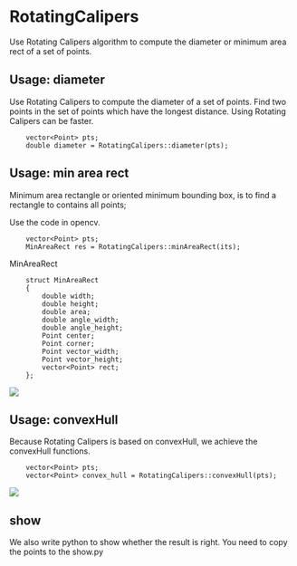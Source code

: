 # RotatingCalipers
Use Rotating Calipers algorithm to compute the diameter or minimum area rect of a set of points.
## Usage: diameter
Use Rotating Calipers to compute the diameter of a set of points. Find two points in the set of points which have the longest distance. Using Rotating Calipers can be faster.  

```
	vector<Point> pts;
	double diameter = RotatingCalipers::diameter(pts);
```

## Usage: min area rect
Minimum area rectangle or oriented minimum bounding box, is to find a rectangle to contains all points;

Use the code in opencv.

```
	vector<Point> pts;
	MinAreaRect res = RotatingCalipers::minAreaRect(its);
``` 

MinAreaRect
```
	struct MinAreaRect
	{
	    double width;
	    double height;
	    double area;
	    double angle_width; 
	    double angle_height;
	    Point center;
	    Point corner;
	    Point vector_width;
	    Point vector_height;
	    vector<Point> rect;
	};
```
![](http://7xpwmi.com1.z0.glb.clouddn.com/obaa.png)
## Usage: convexHull
Because Rotating Calipers is based on convexHull, we achieve the convexHull functions.

```
	vector<Point> pts;
	vector<Point> convex_hull = RotatingCalipers::convexHull(pts);
```
![](http://7xpwmi.com1.z0.glb.clouddn.com/convexHull.png)

## show
We also write python to show whether the result is right. You need to copy the points to the show.py 